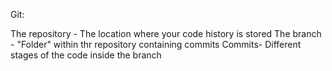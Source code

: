 Git: 

The repository - The location where your code history is stored 
The branch - "Folder" within thr repository containing commits 
Commits- Different stages of the code inside the branch


